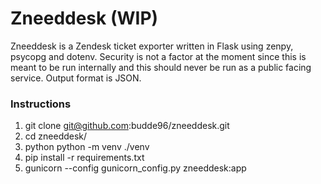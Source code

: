 # Zneeddesk (WIP)
Zneeddesk is a Zendesk ticket exporter written in Flask using zenpy, psycopg and dotenv. Security is not a factor at the moment since this is meant to be run internally and this should never be run as a public facing service. Output format is JSON.
### Instructions
1. git clone git@github.com:budde96/zneeddesk.git
2. cd zneeddesk/
3. python python -m venv ./venv
4. pip install -r requirements.txt
5. gunicorn --config gunicorn_config.py zneeddesk:app
